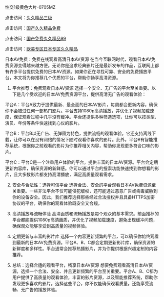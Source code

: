 
性交1级黄色大片-0705MZ

点击访问：<a href="https://heiliao2dmwwy.pages.dev">久久精品三级</a>

点击访问：<a href="https://heiliaoll4qsx.pages.dev">国产久久精品免费</a>

点击访问：<a href="https://heiliaoga6s9v.pages.dev">国产免费久久精品99</a>

点击访问：<a href="https://heiliaoow5kzm.pages.dev">欧美专区日本专区久久精品</a>




日本AV免费：免费在线观看高清日本AV资源
在当今互联网时代，观看日本AV免费资源变得越来越方便。无论你是追求经典影片还是最新发布的作品，互联网上都有许多平台提供免费的日本AV资源。如果你正在寻找可靠、安全的免费播放平台，本文将为你推荐几个优质的平台，帮助你畅享高清资源。

1. 平台推荐：免费观看日本AV资源
选择一个安全、无广告的平台至关重要。以下是几个受欢迎的日本AV免费资源平台，提供高清无广告的观看体验：

平台A：平台A致力于提供最新、最全面的日本AV影片，每周都会更新内容，确保你不会错过任何一部热门影片。平台支持1080p高清播放，并优化了视频加载速度，保证观看过程中几乎没有缓冲。平台还提供多种筛选选项，让你可以按类型、演员、年份等条件快速找到心仪的影片。

平台B：平台B以无广告、无弹窗为特色，提供流畅的观看体验。它还支持离线下载，让你可以在没有网络的情况下随时观看你喜欢的影片。此外，平台B有智能推荐系统，根据你之前观看的影片为你推荐相关内容，帮助你发现更多符合口味的影片。

平台C：平台C是一个注重用户体验的平台，提供丰富的日本AV资源。平台会定期更新内容库，确保资源的新鲜感。你可以通过平台的搜索功能快速找到你想看的影片，且大多数影片都支持高清播放，满足高质量观看需求。

2. 安全与合法性：选择可信平台
选择合法、安全的平台观看日本AV免费资源至关重要。一些非法平台不仅可能侵犯版权，还可能通过恶意广告或病毒威胁到你的设备安全。因此，我们推荐选择那些经过合法授权并且具备HTTPS加密协议的平台，确保你的观看体验既安全又合规。

3. 高清播放与流畅体验
高清画质和流畅播放是每个观众的基本需求。前面推荐的平台都能提供1080p高清画质，并优化了视频加载速度，避免出现缓冲问题，确保观众能够享受到高质量的视频体验。

4. 定期更新与丰富的影片库
选择一个内容更新频繁的平台，可以确保你始终观看到最新的日本AV免费资源。平台A、B、C都会定期更新影片库，确保资源的新鲜度和多样性。平台通常会推荐热播影片，并为你提供根据兴趣定制的内容推荐。

5. 总结：选择合适的观看平台，畅享日本AV资源
想要免费观看高清日本AV资源，选择一个合法、安全、并且更新频繁的平台至关重要。平台A、B、C都为用户提供了高质量的观看体验，丰富的影片资源，以及智能推荐系统，帮助你发现更多喜欢的影片。选择这些平台，你不仅能确保观看质量，还能享受流畅、无广告的播放体验。










<span style="display:none;">[Canonical link]( https://github.com/haha20250709/546609 ）</span>
